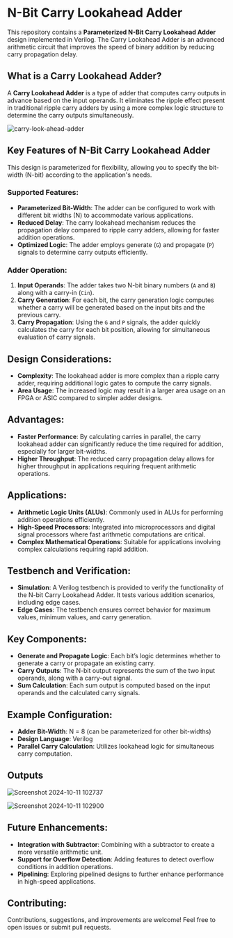 # N-Bit Carry Lookahead Adder
This repository contains a **Parameterized N-Bit Carry Lookahead Adder** design implemented in Verilog. The Carry Lookahead Adder is an advanced arithmetic circuit that improves the speed of binary addition by reducing carry propagation delay.

## What is a Carry Lookahead Adder?
A **Carry Lookahead Adder** is a type of adder that computes carry outputs in advance based on the input operands. It eliminates the ripple effect present in traditional ripple carry adders by using a more complex logic structure to determine the carry outputs simultaneously.


![carry-look-ahead-adder](https://github.com/user-attachments/assets/2f6c9aae-a98a-4880-b06e-9ad4f4da4b9e)



## Key Features of N-Bit Carry Lookahead Adder
This design is parameterized for flexibility, allowing you to specify the bit-width (N-bit) according to the application's needs.

### Supported Features:
- **Parameterized Bit-Width**: The adder can be configured to work with different bit widths (N) to accommodate various applications.
- **Reduced Delay**: The carry lookahead mechanism reduces the propagation delay compared to ripple carry adders, allowing for faster addition operations.
- **Optimized Logic**: The adder employs generate (`G`) and propagate (`P`) signals to determine carry outputs efficiently.

### Adder Operation:
1. **Input Operands**: The adder takes two N-bit binary numbers (`A` and `B`) along with a carry-in (`Cin`).
2. **Carry Generation**: For each bit, the carry generation logic computes whether a carry will be generated based on the input bits and the previous carry.
3. **Carry Propagation**: Using the `G` and `P` signals, the adder quickly calculates the carry for each bit position, allowing for simultaneous evaluation of carry signals.

## Design Considerations:
- **Complexity**: The lookahead adder is more complex than a ripple carry adder, requiring additional logic gates to compute the carry signals.
- **Area Usage**: The increased logic may result in a larger area usage on an FPGA or ASIC compared to simpler adder designs.

## Advantages:
- **Faster Performance**: By calculating carries in parallel, the carry lookahead adder can significantly reduce the time required for addition, especially for larger bit-widths.
- **Higher Throughput**: The reduced carry propagation delay allows for higher throughput in applications requiring frequent arithmetic operations.

## Applications:
- **Arithmetic Logic Units (ALUs)**: Commonly used in ALUs for performing addition operations efficiently.
- **High-Speed Processors**: Integrated into microprocessors and digital signal processors where fast arithmetic computations are critical.
- **Complex Mathematical Operations**: Suitable for applications involving complex calculations requiring rapid addition.

## Testbench and Verification:
- **Simulation**: A Verilog testbench is provided to verify the functionality of the N-bit Carry Lookahead Adder. It tests various addition scenarios, including edge cases.
- **Edge Cases**: The testbench ensures correct behavior for maximum values, minimum values, and carry generation.

## Key Components:
- **Generate and Propagate Logic**: Each bit’s logic determines whether to generate a carry or propagate an existing carry.
- **Carry Outputs**: The N-bit output represents the sum of the two input operands, along with a carry-out signal.
- **Sum Calculation**: Each sum output is computed based on the input operands and the calculated carry signals.

## Example Configuration:
- **Adder Bit-Width**: N = 8 (can be parameterized for other bit-widths)
- **Design Language**: Verilog
- **Parallel Carry Calculation**: Utilizes lookahead logic for simultaneous carry computation.

## Outputs

![Screenshot 2024-10-11 102737](https://github.com/user-attachments/assets/e661e774-75c3-4279-bf71-70aac06b6223)

![Screenshot 2024-10-11 102900](https://github.com/user-attachments/assets/3542f73f-1edc-4978-94b1-d97dd400a507)


## Future Enhancements:
- **Integration with Subtractor**: Combining with a subtractor to create a more versatile arithmetic unit.
- **Support for Overflow Detection**: Adding features to detect overflow conditions in addition operations.
- **Pipelining**: Exploring pipelined designs to further enhance performance in high-speed applications.

## Contributing:
Contributions, suggestions, and improvements are welcome! Feel free to open issues or submit pull requests.
